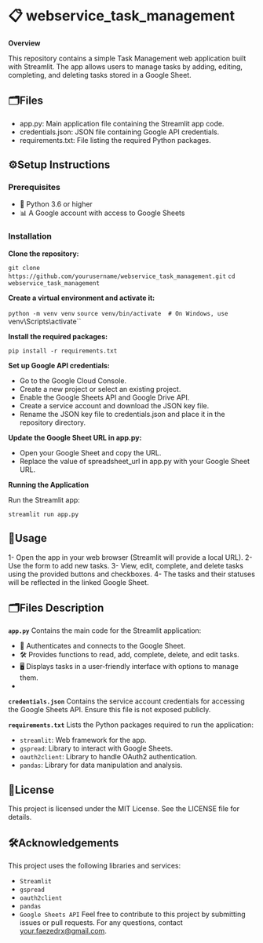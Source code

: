# 📋 webservice_task_management

**Overview**

This repository contains a simple Task Management web application built with Streamlit. The app allows users to manage tasks by adding, editing, completing, and deleting tasks stored in a Google Sheet.

## 🗂️Files

- app.py: Main application file containing the Streamlit app code.
- credentials.json: JSON file containing Google API credentials.
- requirements.txt: File listing the required Python packages.
  
## ⚙️Setup Instructions

### Prerequisites

- 🐍 Python 3.6 or higher
- 📊 A Google account with access to Google Sheets

### Installation

**Clone the repository:**

`git clone https://github.com/yourusername/webservice_task_management.git`
`cd webservice_task_management`

**Create a virtual environment and activate it:**

`python -m venv venv`
`source venv/bin/activate  # On Windows, use `venv\Scripts\activate``

**Install the required packages:**

`pip install -r requirements.txt`


**Set up Google API credentials:**

- Go to the Google Cloud Console.
- Create a new project or select an existing project.
- Enable the Google Sheets API and Google Drive API.
- Create a service account and download the JSON key file.
- Rename the JSON key file to credentials.json and place it in the repository directory.

**Update the Google Sheet URL in app.py:**

- Open your Google Sheet and copy the URL.
- Replace the value of spreadsheet_url in app.py with your Google Sheet URL.

**Running the Application**

Run the Streamlit app:

`streamlit run app.py`

## 🚀Usage
1- Open the app in your web browser (Streamlit will provide a local URL).
2- Use the form to add new tasks.
3- View, edit, complete, and delete tasks using the provided buttons and checkboxes.
4- The tasks and their statuses will be reflected in the linked Google Sheet.

## 🗂️Files Description

**`app.py`**
Contains the main code for the Streamlit application:
- 🔐 Authenticates and connects to the Google Sheet.
- 🛠️ Provides functions to read, add, complete, delete, and edit tasks.
- 🖥️ Displays tasks in a user-friendly interface with options to manage them.
- 
**`credentials.json`**
Contains the service account credentials for accessing the Google Sheets API. Ensure this file is not exposed publicly.

**`requirements.txt`**
Lists the Python packages required to run the application:

- `streamlit`: Web framework for the app.
- `gspread`: Library to interact with Google Sheets.
- `oauth2client`: Library to handle OAuth2 authentication.
- `pandas`: Library for data manipulation and analysis.

## 📝License
This project is licensed under the MIT License. See the LICENSE file for details.

## 🛠️Acknowledgements
This project uses the following libraries and services:

- `Streamlit`
- `gspread`
- `oauth2client`
- `pandas`
- `Google Sheets API`
Feel free to contribute to this project by submitting issues or pull requests. For any questions, contact your.faezedrx@gmail.com.
